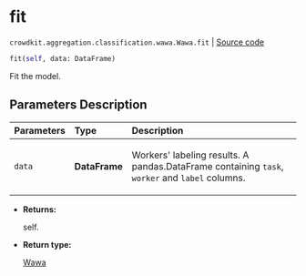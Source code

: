 # fit
`crowdkit.aggregation.classification.wawa.Wawa.fit` | [Source code](https://github.com/Toloka/crowd-kit/blob/v1.1.0.rc4/crowdkit/aggregation/classification/wawa.py#L53)

```python
fit(self, data: DataFrame)
```

Fit the model.

## Parameters Description

| Parameters | Type | Description |
| :----------| :----| :-----------|
`data`|**DataFrame**|<p>Workers&#x27; labeling results. A pandas.DataFrame containing `task`, `worker` and `label` columns.</p>

* **Returns:**

  self.

* **Return type:**

  [Wawa](crowdkit.aggregation.classification.wawa.Wawa.md)
